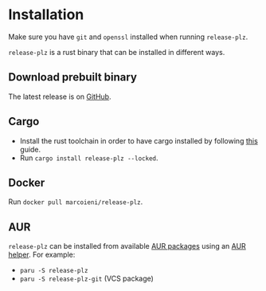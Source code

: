 # Installation

Make sure you have `git` and `openssl` installed when running `release-plz`.

`release-plz` is a rust binary that can be installed in different ways.

## Download prebuilt binary

The latest release is on [GitHub](https://github.com/MarcoIeni/release-plz/releases/latest).

## Cargo

* Install the rust toolchain in order to have cargo installed by following
  [this](https://www.rust-lang.org/tools/install) guide.
* Run `cargo install release-plz --locked`.

## Docker

Run `docker pull marcoieni/release-plz`.

## AUR

`release-plz` can be installed from available
[AUR packages](https://aur.archlinux.org/packages?O=0&SeB=b&K=release-plz&outdated=&SB=n&SO=a&PP=50&submit=Go)
using an [AUR helper](https://wiki.archlinux.org/index.php/AUR_helpers). For example:

* `paru -S release-plz`
* `paru -S release-plz-git` (VCS package)
